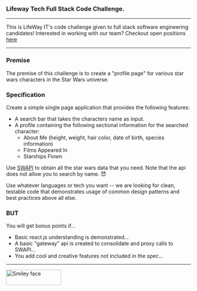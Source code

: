 ### Lifeway Tech Full Stack Code Challenge.
---

This is LifeWay IT's code challenge given to full stack software engineering candidates! Interested in working with our team? Checkout open positions [here](http://tech.lifeway.com/)

---

### Premise

The premise of this challenge is to create a "profile page" for various star wars characters in the Star Wars universe.

### Specification

Create a simple single page application that provides the following features:

  * A search bar that takes the characters name as input.
  * A profile containing the following sectional information for the searched character:
    * About Me (height, weight, hair color, date of birth, species information)
    * Films Appeared In
    * Starships Flown

Use [SWAPI](https://swapi.co/) to obtain all the star wars data that you need. Note that the api does not allow you to search by name. :smiling_imp:

Use whatever languages or tech you want -- we are looking for clean, testable code that demonstrates usage of common design patterns and best practices above all else. 

### BUT

You will get bonus points if...

* Basic react.js understanding is demonstrated...
* A basic "gateway" api is created to consolidate and proxy calls to SWAPI...
* You add cool and creative features not included in the spec...

---
<div class="footer">
  <img src="http://lwtech.staging.wpengine.com/wp-content/uploads/2014/01/lifeway-it-logo-gray-265x73.gif" alt="Smiley face" width="150" height="42">
</div>